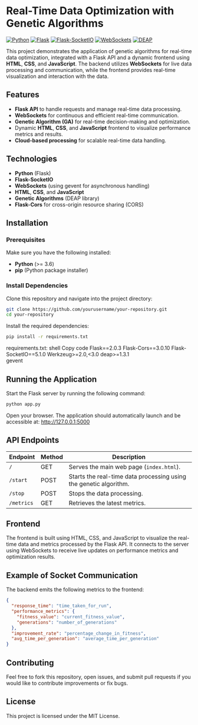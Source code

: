 # Real-Time Data Optimization with Genetic Algorithms

[![Python](https://img.shields.io/badge/Python-3.10-blue)](https://www.python.org/)
[![Flask](https://img.shields.io/badge/Flask-2.0.3-green)](https://flask.palletsprojects.com/)
[![Flask-SocketIO](https://img.shields.io/badge/Flask--SocketIO-5.1.0-yellow)](https://flask-socketio.readthedocs.io/)
[![WebSockets](https://img.shields.io/badge/WebSockets-gevent-blue)](https://gevent.org/)
[![DEAP](https://img.shields.io/badge/DEAP-1.3.1-orange)](https://deap.readthedocs.io/)

This project demonstrates the application of genetic algorithms for real-time data optimization, integrated with a Flask API and a dynamic frontend using **HTML**, **CSS**, and **JavaScript**. The backend utilizes **WebSockets** for live data processing and communication, while the frontend provides real-time visualization and interaction with the data.

## Features

- **Flask API** to handle requests and manage real-time data processing.
- **WebSockets** for continuous and efficient real-time communication.
- **Genetic Algorithm (GA)** for real-time decision-making and optimization.
- Dynamic **HTML**, **CSS**, and **JavaScript** frontend to visualize performance metrics and results.
- **Cloud-based processing** for scalable real-time data handling.

## Technologies

- **Python** (Flask)
- **Flask-SocketIO**
- **WebSockets** (using gevent for asynchronous handling)
- **HTML**, **CSS**, and **JavaScript**
- **Genetic Algorithms** (DEAP library)
- **Flask-Cors** for cross-origin resource sharing (CORS)

## Installation

### Prerequisites

Make sure you have the following installed:

- **Python** (>= 3.6)
- **pip** (Python package installer)

### Install Dependencies

Clone this repository and navigate into the project directory:

```bash
git clone https://github.com/yourusername/your-repository.git
cd your-repository
```
Install the required dependencies:

```bash
pip install -r requirements.txt
```

requirements.txt:
shell
Copy code
Flask==2.0.3
Flask-Cors==3.0.10
Flask-SocketIO==5.1.0
Werkzeug>=2.0,<3.0
deap>=1.3.1  
gevent

## Running the Application
Start the Flask server by running the following command:

```bash
python app.py
```

Open your browser. The application should automatically launch and be accessible at:
http://127.0.0.1:5000

## API Endpoints

| Endpoint       | Method | Description                                                       |
|----------------|--------|-------------------------------------------------------------------|
| `/`            | GET    | Serves the main web page (`index.html`).                         |
| `/start`       | POST   | Starts the real-time data processing using the genetic algorithm. |
| `/stop`        | POST   | Stops the data processing.                                        |
| `/metrics`     | GET    | Retrieves the latest metrics.                                     |

## Frontend
The frontend is built using HTML, CSS, and JavaScript to visualize the real-time data and metrics processed by the Flask API. 
It connects to the server using WebSockets to receive live updates on performance metrics and optimization results.

## Example of Socket Communication
The backend emits the following metrics to the frontend:

```json
{
  "response_time": "time_taken_for_run",
  "performance_metrics": {
    "fitness_value": "current_fitness_value",
    "generations": "number_of_generations"
  },
  "improvement_rate": "percentage_change_in_fitness",
  "avg_time_per_generation": "average_time_per_generation"
}
```

## Contributing
Feel free to fork this repository, open issues, and submit pull requests if you would like to contribute improvements or fix bugs.

## License
This project is licensed under the MIT License.
